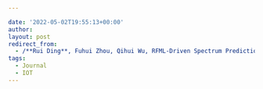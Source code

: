 ```yaml
---

date: '2022-05-02T19:55:13+00:00'
author: 
layout: post
redirect_from:
  - /**Rui Ding**, Fuhui Zhou, Qihui Wu, RFML-Driven Spectrum Prediction: A Novel Model-Enabled Autoregressive Network, IEEE Internot of things Journal, vol. 9, no. 18, pp. 18164-18165, 2022./
tags:
  - Journal
  - IOT
---
```

